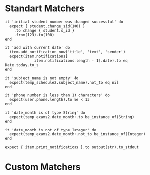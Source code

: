 # Standart Matchers
    it 'initial student number was changed successful' do
      expect { student.change_sid(100) }
        .to change { student.s_id }
        .from(123).to(100)
    end
    
    it 'add with current date' do
      item.add_notification_now('title', 'text', 'sender')
      expect(item.notifications[
                 item.notifications.length - 1].date).to eq Date.today.to_s
    end
    
    it 'subject_name is not empty' do
      expect(temp_schedule2.subject_name).not_to eq nil
    end
    
    it 'phone number is less than 13 characters' do
      expect(user.phone.length).to be < 13
    end
    
    it 'date_month is of type String' do
      expect(temp_exams2.date_month).to be_instance_of(String)
    end
    
    it 'date_month is not of type Integer' do
      expect(temp_exams2.date_month).not_to be_instance_of(Integer)
    end
    
    expect { item.print_notifications }.to output(str).to_stdout
    


# Custom Matchers
